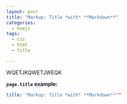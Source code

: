 ```yaml
---
layout: post
title: "Markup: Title *with* **Markdown**"
categories:
  - Vuejs
tags:
  - css
  - html
  - title

---
```


WQETJKQWETJWEQK

**`page.title` example:**

```yaml
title: "Markup: Title *with* **Markdown**""
```
